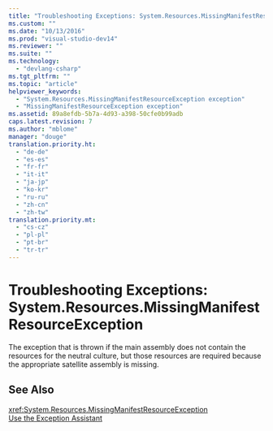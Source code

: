 ```yaml
---
title: "Troubleshooting Exceptions: System.Resources.MissingManifestResourceException"
ms.custom: ""
ms.date: "10/13/2016"
ms.prod: "visual-studio-dev14"
ms.reviewer: ""
ms.suite: ""
ms.technology: 
  - "devlang-csharp"
ms.tgt_pltfrm: ""
ms.topic: "article"
helpviewer_keywords: 
  - "System.Resources.MissingManifestResourceException exception"
  - "MissingManifestResourceException exception"
ms.assetid: 89a8efdb-5b7a-4d93-a398-50cfe0b99adb
caps.latest.revision: 7
ms.author: "mblome"
manager: "douge"
translation.priority.ht: 
  - "de-de"
  - "es-es"
  - "fr-fr"
  - "it-it"
  - "ja-jp"
  - "ko-kr"
  - "ru-ru"
  - "zh-cn"
  - "zh-tw"
translation.priority.mt: 
  - "cs-cz"
  - "pl-pl"
  - "pt-br"
  - "tr-tr"
---
```

# Troubleshooting Exceptions: System.Resources.MissingManifestResourceException
The exception that is thrown if the main assembly does not contain the resources for the neutral culture, but those resources are required because the appropriate satellite assembly is missing.  
  
## See Also  
 <xref:System.Resources.MissingManifestResourceException>   
 [Use the Exception Assistant](../Topic/How%20to:%20Use%20the%20Exception%20Assistant.md)